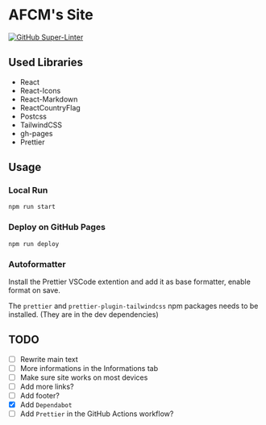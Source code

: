 # AFCM's Site

[![GitHub Super-Linter](https://github.com/AFCMS/AFCMS.github.io/workflows/Linting/badge.svg)](https://github.com/marketplace/actions/super-linter)

## Used Libraries

- React
- React-Icons
- React-Markdown
- ReactCountryFlag
- Postcss
- TailwindCSS
- gh-pages
- Prettier

## Usage

### Local Run

`npm run start`

### Deploy on GitHub Pages

`npm run deploy`

### Autoformatter

Install the Prettier VSCode extention and add it as base formatter, enable format on save.

The `prettier` and `prettier-plugin-tailwindcss` npm packages needs to be installed. (They are in the dev dependencies)

## TODO

- [ ] Rewrite main text
- [ ] More informations in the Informations tab
- [ ] Make sure site works on most devices
- [ ] Add more links?
- [ ] Add footer?
- [x] Add `Dependabot`
- [ ] Add `Prettier` in the GitHub Actions workflow?
